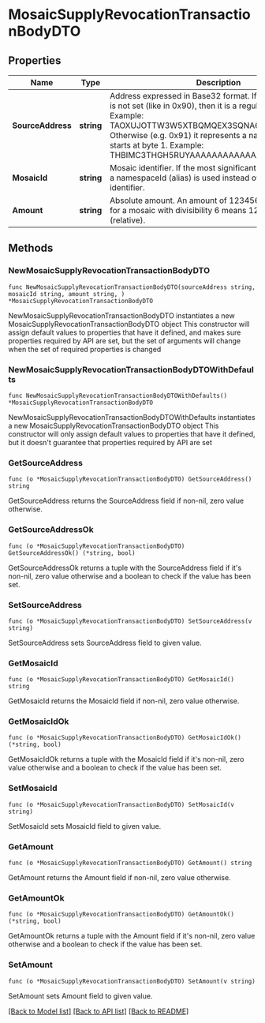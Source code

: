 # MosaicSupplyRevocationTransactionBodyDTO

## Properties

Name | Type | Description | Notes
------------ | ------------- | ------------- | -------------
**SourceAddress** | **string** | Address expressed in Base32 format. If the bit 0 of byte 0 is not set (like in 0x90), then it is a regular address. Example: TAOXUJOTTW3W5XTBQMQEX3SQNA6MCUVGXLXR3TA.  Otherwise (e.g. 0x91) it represents a namespace id which starts at byte 1. Example: THBIMC3THGH5RUYAAAAAAAAAAAAAAAAAAAAAAAA  | 
**MosaicId** | **string** | Mosaic identifier. If the most significant bit of byte 0 is set, a namespaceId (alias) is used instead of the real mosaic identifier.  | 
**Amount** | **string** | Absolute amount. An amount of 123456789 (absolute) for a mosaic with divisibility 6 means 123.456789 (relative). | 

## Methods

### NewMosaicSupplyRevocationTransactionBodyDTO

`func NewMosaicSupplyRevocationTransactionBodyDTO(sourceAddress string, mosaicId string, amount string, ) *MosaicSupplyRevocationTransactionBodyDTO`

NewMosaicSupplyRevocationTransactionBodyDTO instantiates a new MosaicSupplyRevocationTransactionBodyDTO object
This constructor will assign default values to properties that have it defined,
and makes sure properties required by API are set, but the set of arguments
will change when the set of required properties is changed

### NewMosaicSupplyRevocationTransactionBodyDTOWithDefaults

`func NewMosaicSupplyRevocationTransactionBodyDTOWithDefaults() *MosaicSupplyRevocationTransactionBodyDTO`

NewMosaicSupplyRevocationTransactionBodyDTOWithDefaults instantiates a new MosaicSupplyRevocationTransactionBodyDTO object
This constructor will only assign default values to properties that have it defined,
but it doesn't guarantee that properties required by API are set

### GetSourceAddress

`func (o *MosaicSupplyRevocationTransactionBodyDTO) GetSourceAddress() string`

GetSourceAddress returns the SourceAddress field if non-nil, zero value otherwise.

### GetSourceAddressOk

`func (o *MosaicSupplyRevocationTransactionBodyDTO) GetSourceAddressOk() (*string, bool)`

GetSourceAddressOk returns a tuple with the SourceAddress field if it's non-nil, zero value otherwise
and a boolean to check if the value has been set.

### SetSourceAddress

`func (o *MosaicSupplyRevocationTransactionBodyDTO) SetSourceAddress(v string)`

SetSourceAddress sets SourceAddress field to given value.


### GetMosaicId

`func (o *MosaicSupplyRevocationTransactionBodyDTO) GetMosaicId() string`

GetMosaicId returns the MosaicId field if non-nil, zero value otherwise.

### GetMosaicIdOk

`func (o *MosaicSupplyRevocationTransactionBodyDTO) GetMosaicIdOk() (*string, bool)`

GetMosaicIdOk returns a tuple with the MosaicId field if it's non-nil, zero value otherwise
and a boolean to check if the value has been set.

### SetMosaicId

`func (o *MosaicSupplyRevocationTransactionBodyDTO) SetMosaicId(v string)`

SetMosaicId sets MosaicId field to given value.


### GetAmount

`func (o *MosaicSupplyRevocationTransactionBodyDTO) GetAmount() string`

GetAmount returns the Amount field if non-nil, zero value otherwise.

### GetAmountOk

`func (o *MosaicSupplyRevocationTransactionBodyDTO) GetAmountOk() (*string, bool)`

GetAmountOk returns a tuple with the Amount field if it's non-nil, zero value otherwise
and a boolean to check if the value has been set.

### SetAmount

`func (o *MosaicSupplyRevocationTransactionBodyDTO) SetAmount(v string)`

SetAmount sets Amount field to given value.



[[Back to Model list]](../README.md#documentation-for-models) [[Back to API list]](../README.md#documentation-for-api-endpoints) [[Back to README]](../README.md)


